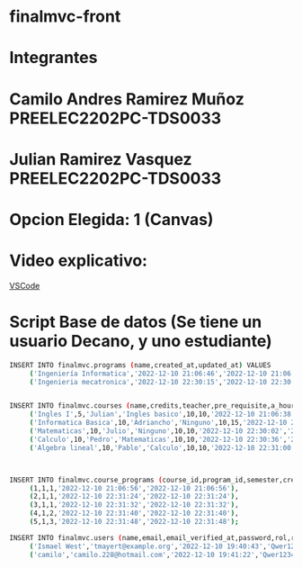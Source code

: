 # finalmvc-front

# Integrantes
# Camilo Andres Ramirez Muñoz PREELEC2202PC-TDS0033
# Julian Ramirez Vasquez PREELEC2202PC-TDS0033

# Opcion Elegida: 1 (Canvas)

# Video explicativo:
[VSCode](https://youtu.be/_LiXTbylT84)

# Script Base de datos (Se tiene un usuario Decano, y uno estudiante)
```sh
INSERT INTO finalmvc.programs (name,created_at,updated_at) VALUES
	 ('Ingeniería Informatica','2022-12-10 21:06:46','2022-12-10 21:06:46'),
	 ('Ingenieria mecatronica','2022-12-10 22:30:15','2022-12-10 22:30:15');


INSERT INTO finalmvc.courses (name,credits,teacher,pre_requisite,a_hours,d_hours,created_at,updated_at) VALUES
	 ('Ingles I',5,'Julian','Ingles basico',10,10,'2022-12-10 21:06:38','2022-12-10 21:06:38'),
	 ('Informatica Basica',10,'Adriancho','Ninguno',10,15,'2022-12-10 22:29:46','2022-12-10 22:29:46'),
	 ('Matematicas',10,'Julio','Ninguno',10,10,'2022-12-10 22:30:02','2022-12-10 22:30:02'),
	 ('Calculo',10,'Pedro','Matematicas',10,10,'2022-12-10 22:30:36','2022-12-10 22:30:36'),
	 ('Algebra lineal',10,'Pablo','Calculo',10,10,'2022-12-10 22:31:00','2022-12-10 22:31:00');



INSERT INTO finalmvc.course_programs (course_id,program_id,semester,created_at,updated_at) VALUES
	 (1,1,1,'2022-12-10 21:06:56','2022-12-10 21:06:56'),
	 (2,1,1,'2022-12-10 22:31:24','2022-12-10 22:31:24'),
	 (3,1,1,'2022-12-10 22:31:32','2022-12-10 22:31:32'),
	 (4,1,2,'2022-12-10 22:31:40','2022-12-10 22:31:40'),
	 (5,1,3,'2022-12-10 22:31:48','2022-12-10 22:31:48');

INSERT INTO finalmvc.users (name,email,email_verified_at,password,rol,remember_token,created_at,updated_at) VALUES
	 ('Ismael West','tmayert@example.org','2022-12-10 19:40:43','Qwer1234','E','','2022-12-10 19:40:43','2022-12-10 19:40:43'),
	 ('camilo','camilo.228@hotmail.com','2022-12-10 19:41:22','Qwer1234','D','','2022-12-10 19:41:22','2022-12-10 19:41:22');

```

